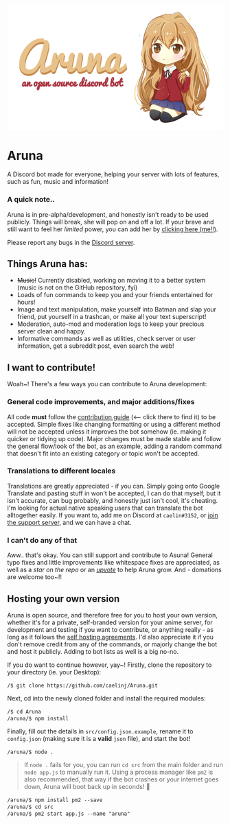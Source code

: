![Image](https://raw.githubusercontent.com/caelinj/Aruna/master/assets/github-banner.png)
# Aruna
A Discord bot made for everyone, helping your server with lots of features, such as fun, music and information!

### A quick note..
Aruna is in pre-alpha/development, and honestly isn't ready to be used publicly. Things will break, she will pop on and off a lot. If your brave and still want to feel her *limited* power, you can add her by [clicking here (me!!)](https://discord.now.sh/483481409302822912?p0).

Please report any bugs in the [Discord server](https://discord.gg/tNymTcj).

## Things Aruna has:
- ~~Music!~~ Currently disabled, working on moving it to a better system (music is not on the GitHub repository, fyi)
- Loads of fun commands to keep you and your friends entertained for hours!
- Image and text manipulation, make yourself into Batman and slap your friend, put yourself in a trashcan, or make all your text superscript!
- Moderation, auto-mod and moderation logs to keep your precious server clean and happy.
- Informative commands as well as utilities, check server or user information, get a subreddit post, even search the web!

## I want to contribute!
Woah~! There's a few ways you can contribute to Aruna development:

### General code improvements, and major additions/fixes
All code **must** follow the [contribution guide]() (<-- click there to find it) to be accepted. Simple fixes like changing formatting or using a different method will not be accepted unless it improves the bot somehow (ie. making it quicker or tidying up code). Major changes must be made stable and follow the general flow/look of the bot, as an example, adding a random command that doesn't fit into an existing category or topic won't be accepted.

### Translations to different locales
Translations are greatly appreciated - if you can. Simply going onto Google Translate and pasting stuff in won't be accepted, I can do that myself, but it isn't accurate, can bug probably, and honestly just isn't cool, it's cheating. I'm looking for actual native speaking users that can translate the bot alltogether easily. If you want to, add me on Discord at `caelin#3152`, or [join the support server](https://discord.gg/tNymTcj), and we can have a chat.

### I can't do any of that
Aww.. that's okay. You can still support and contribute to Asuna! General typo fixes and little improvements like whitespace fixes are appreciated, as well as a *star on the repo* or an [*upvote*]() to help Aruna grow. And - domations are welcome too~!!

## Hosting your own version
Aruna is open source, and therefore free for you to host your own version, whether it's for a private, self-branded version for your anime server, for development and testing if you want to contribute, or anything really - as long as it follows the [self hosting agreements](). I'd also appreciate it if you don't remove credit from any of the commands, or majorly change the bot and host it publicly. Adding to bot lists as well is a big no-no.

If you do want to continue however, yay~! Firstly, clone the repository to your directory (ie. your Desktop):
```
/$ git clone https://github.com/caelinj/Aruna.git
```
Next, cd into the newly cloned folder and install the required modules:
```
/$ cd Aruna
/aruna/$ npm install
```
Finally, fill out the details in `src/config.json.example`, rename it to `config.json` (making sure it is a **valid** `json` file), and start the bot!
```
/aruna/$ node .
```
> If `node .` fails for you, you can run `cd src` from the main folder and run `node app.js` to manually run it.
Using a process manager like `pm2` is also recommended, that way if the bot crashes or your internet goes down, Aruna will boot back up in seconds! :tada:
```
/aruna/$ npm install pm2 --save
/aruna/$ cd src
/aruna/$ pm2 start app.js --name "aruna"
```